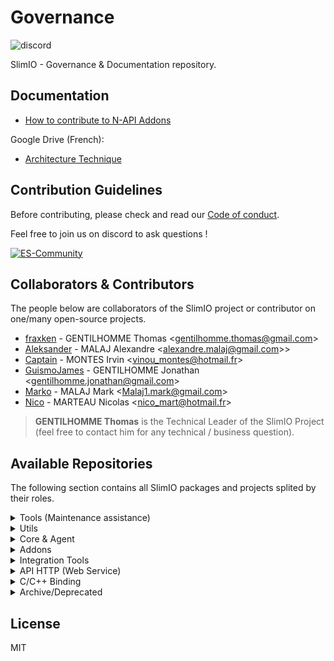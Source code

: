 # Governance
![discord](https://img.shields.io/discord/359783688403156994.svg?style=flat)

SlimIO - Governance &amp; Documentation repository.

## Documentation
- [How to contribute to N-API Addons](./docs/native_addons.md)

Google Drive (French):
- [Architecture Technique](https://docs.google.com/document/d/15e4z7Ev7ObohDWgZwGkd6PDq-cWtC54aUvPSP2finZw/edit?usp=sharing)

## Contribution Guidelines
Before contributing, please check and read our [Code of conduct](./COC_POLICY.md).

Feel free to join us on discord to ask questions !

[![ES-Community](https://discordapp.com/api/guilds/359783688403156994/embed.png?style=banner2)](https://discord.gg/YA87kR2)

## Collaborators & Contributors
The people below are collaborators of the SlimIO project or contributor on one/many open-source projects.

- [fraxken](https://github.com/fraxken) - GENTILHOMME Thomas &lt;gentilhomme.thomas@gmail.com&gt;
- [Aleksander](https://github.com/AlexandreMalaj) - MALAJ Alexandre &lt;alexandre.malaj@gmail.com>&gt;
- [Captain](https://github.com/Captainfive) - MONTES Irvin &lt;vinou_montes@hotmail.fr&gt;
- [GuismoJames](https://www.linkedin.com/in/jgentilhomme/) - GENTILHOMME Jonathan &lt;gentilhomme.jonathan@gmail.com&gt;
- [Marko](https://github.com/Markobobby) - MALAJ Mark &lt;Malaj1.mark@gmail.com&gt;
- [Nico](https://github.com/Dafyh) - MARTEAU Nicolas &lt;nico_mart@hotmail.fr&gt;

> **GENTILHOMME Thomas** is the Technical Leader of the SlimIO Project (feel free to contact him for any technical / business question).

## Available Repositories
The following section contains all SlimIO packages and projects splited by their roles.

<details><summary>Tools (Maintenance assistance)</summary>

The purpose of tools are to help developer in many ways (by keeping the code safe, helping to bootstrap tasks etc..).
- [Eslint-config](https://github.com/SlimIO/Eslint-config) - ESLint configuration
- [TSD](https://github.com/SlimIO/tsd) - SlimIO TypeScript definition
- [Discord BOT](https://github.com/SlimIO/Bot) - Discord.js BOT for our Discord (Manage webhooks etc..).
- [Generator](https://github.com/SlimIO/Generator) - Generate a SlimIO project with a CLI.
- [Dependency Analyser](https://github.com/SlimIO/Dependency-Analyser) - SlimIO projects and dependencies Network
- [PSP](https://github.com/SlimIO/psp) - Project Struct Policy
</details>

<details><summary>Utils</summary>

Utils projects and packages are created to answer specific need of one or many internal projects.
- [Utils](https://github.com/SlimIO/Utils) - SlimIO internal utils Functions
- [Units](https://github.com/SlimIO/Units) - SlimIO Metric Units
- [lstree](https://github.com/SlimIO/lstree) - System Tree Printer as CLI (with a Node.js API)
- [is](https://github.com/SlimIO/is) - JavaScript type checker for Node.js
- [ArgParser](https://github.com/SlimIO/ArgParser) - Secure and reliable Command Line Argument parser for SlimIO.
- [Queue](https://github.com/SlimIO/Queue) - Queue Class for internal usage.
- [Lazy](https://github.com/SlimIO/Lazy) - Setup lazy properties on JavaScript Object (used in SlimIO/Units).
- [SafeEmitter](https://github.com/SlimIO/safeEmitter) - Node.js EventEmitter like but with Error isolation to avoid Dep18.
- [Unzipper](https://github.com/SlimIO/unzipper) - Modern async/await yauzl wrapper to unzip .zip file.
- [Nodejs-Downloader](https://github.com/SlimIO/Nodejs-downloader) - Node.js binary and headers downloader
- [Timer](https://github.com/SlimIO/Timer) - Driftless timer interval for Node.js.
- [MIBParser](https://github.com/SlimIO/MIBParser) - SNMP MIB File parser.
- [npm-registry](https://github.com/SlimIO/Npm-registry) - npm registry programmatically API
- [Config-Migration](https://github.com/SlimIO/ConfigMigration) - SlimIO Config Migration with JSON Schema.
- [Immutable](https://github.com/SlimIO/Immutable) - Immutable Objects
- [Struct](https://github.com/SlimIO/Struct) - Struct implementation in JavaScript
- [BufferSchema](https://github.com/SlimIO/BufferSchema) - ArrayBuffer and TypedArray syntax.
- [Github](https://github.com/SlimIO/github) - Download and extract github repository.
- [TimeMap](https://github.com/SlimIO/TimeMap) - ES6 Map-Like implementation with keys that have a defined timelife
- [jsdoc](https://github.com/SlimIO/jsdoc) - JSDoc Generator
- [OpenAPI](https://github.com/SlimIO/OpenAPI) - OpenAPI - Node.js Programmatically implementation (Spec Compliant)
- [Async-cli-spinner](https://github.com/SlimIO/Async-cli-spinner) - CLI Spinners
- [Pretty-JSON](https://github.com/SlimIO/Pretty-JSON) - stdout pretty (clean) JSON in your TTY
- [sqlite-transaction](https://github.com/SlimIO/sqlite-transaction) - Transaction Manager for SQLite.
- [Math](https://github.com/SlimIO/Math) - SlimIO - Node.js WebAssembly Metrology Math lib
</details>

<details><summary>Core & Agent</summary>
<br />

- [Core](https://github.com/SlimIO/Core) - SlimIO Core
- [Agent](https://github.com/SlimIO/Agent) - SlimIO Agent
- [Addon](https://github.com/SlimIO/Addon) - Addon Container
- [Scheduler](https://github.com/SlimIO/Scheduler) - Addon Callback Scheduler
- [Config](https://github.com/SlimIO/Config) - SlimIO - Reactive and Safe JSON Configuration loader
- [ipc](https://github.com/SlimIO/ipc) - Node.js end-to-end IPC (Inter Process Communication).
- [Alert](https://github.com/SlimIO/Alert) - Alarms utilities for Addons to interact with Events asynchronously
- [Metrics](https://github.com/SlimIO/Metrics) - Metrics utilities for Addons to interact with Events asynchronously

---
Agent Built-in Addons:

- [Events](https://github.com/SlimIO/Events) - Events Addon
- [Socket](https://github.com/SlimIO/Socket) - Socket Addon
- [Gate](https://github.com/SlimIO/Gate) - Gate Addon
- [Alerting](https://github.com/SlimIO/Alerting) - Alerting Addon
- [Aggregator](https://github.com/SlimIO/Aggregator) - Aggregator Addon
</details>

<details><summary>Addons</summary>
<br />

- [cpu](https://github.com/SlimIO/cpu-addon) - CPU Addon
- [ihm](https://github.com/SlimIO/ihm) - Agent Interface Homme Machine
</details>

<details><summary>Integration Tools</summary>
<br />

- [Manifest](https://github.com/SlimIO/Manifest) - Manifest file for SlimIO projects
- [CLI](https://github.com/SlimIO/CLI) - Product Command Line Interface
- [AddonFactory](https://github.com/SlimIO/Addon-Factory) - Factory to build Addon programmatically
- [TcpSDK](https://github.com/SlimIO/Tcp-Sdk) - TCP SDK to communicate in socket with the product
- [Desktop](https://github.com/SlimIO/Desktop) - Application bureautique pour les intégrateurs (Client lourd)
- [Bundler](https://github.com/SlimIO/Bundler) - SlimIO Archive (Addon & Core) Bundler
</details>

<details><summary>API HTTP (Web Service)</summary>
<br />

- [Registry](https://github.com/SlimIO/Registry) - Addon registry
- [Documentation](https://github.com/SlimIO/documentation) - SlimIO Doc Generator
- [N-API-CI]() - CI Server for N-API projects
</details>

<details><summary>C/C++ Binding</summary>
<br />

- [Windrive](https://github.com/SlimIO/Windrive) - Node.js binding which expose low-level Microsoft APIs on Logical Drive, Disk and Devices.
- [Winservices](https://github.com/SlimIO/Winservices) - Node.js binding which expose low-level Microsoft APIs on Services.
- [Winmem](https://github.com/SlimIO/Winmem) - Node.js binding which expose low-level Microsoft APIs on Memory.
- [Winni](https://github.com/SlimIO/Winni) - Node.js binding which expose low-level Microsoft APIs on Network Interfaces, Adapter Addresses and IF_ROW.
- [Nixfs](https://github.com/SlimIO/Nixfs) - UNIX File System - Node.js low-level binding
- [Nixmem](https://github.com/SlimIO/Nixmem) - UNIX Memory - Node.js low level binding
- [Micro](https://github.com/SlimIO/Micro) - Micro timestamp for Node.js
- [pam](https://github.com/SlimIO/pam) - Node.js N-API binding for Linux pam Authentication
</details>

<details><summary>Archive/Deprecated</summary>
<br />

- [levelmanager](https://github.com/SlimIO/levelmanager) - LevelDB (Database) - GUI Manager build with electron
- [AgentOld](https://github.com/SlimIO/AgentOld) - Old SlimIO Agent POC
- [Error](https://github.com/SlimIO/Error) - Slim.IO - Opinionated Error(s) handle/generator
- [pm](https://github.com/SlimIO/pm) - SlimIO PM Configuration
- [CI-TEST](https://github.com/SlimIO/CI_TEST) - CI_TEST

</details>

## License
MIT
